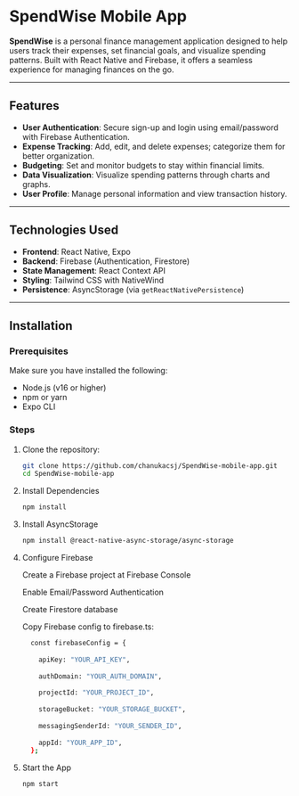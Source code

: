 # SpendWise Mobile App

**SpendWise** is a personal finance management application designed to help users track their expenses, set financial goals, and visualize spending patterns. Built with React Native and Firebase, it offers a seamless experience for managing finances on the go.

---

## Features

- **User Authentication**: Secure sign-up and login using email/password with Firebase Authentication.
- **Expense Tracking**: Add, edit, and delete expenses; categorize them for better organization.
- **Budgeting**: Set and monitor budgets to stay within financial limits.
- **Data Visualization**: Visualize spending patterns through charts and graphs.
- **User Profile**: Manage personal information and view transaction history.

---

## Technologies Used

- **Frontend**: React Native, Expo
- **Backend**: Firebase (Authentication, Firestore)
- **State Management**: React Context API
- **Styling**: Tailwind CSS with NativeWind
- **Persistence**: AsyncStorage (via `getReactNativePersistence`)

---

## Installation

### Prerequisites

Make sure you have installed the following:

- Node.js (v16 or higher)
- npm or yarn
- Expo CLI

### Steps

1. Clone the repository:

   ```bash
   git clone https://github.com/chanukacsj/SpendWise-mobile-app.git
   cd SpendWise-mobile-app

2. Install Dependencies
   ```bash
   npm install

3. Install AsyncStorage
   ```bash
   npm install @react-native-async-storage/async-storage

4. Configure Firebase

   Create a Firebase project at Firebase Console
   
   Enable Email/Password Authentication
   
   Create Firestore database
   
   Copy Firebase config to firebase.ts:
    ```bash
      const firebaseConfig = {
      
        apiKey: "YOUR_API_KEY",
      
        authDomain: "YOUR_AUTH_DOMAIN",
      
        projectId: "YOUR_PROJECT_ID",
      
        storageBucket: "YOUR_STORAGE_BUCKET",
      
        messagingSenderId: "YOUR_SENDER_ID",
      
        appId: "YOUR_APP_ID",
      };

6. Start the App
   ```bash
   npm start
